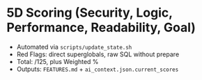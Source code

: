 # 5D Scoring (Security, Logic, Performance, Readability, Goal)

- Automated via `scripts/update_state.sh`
- Red Flags: direct superglobals, raw SQL without prepare
- Total: /125, plus Weighted %
- Outputs: `FEATURES.md` + `ai_context.json.current_scores`
